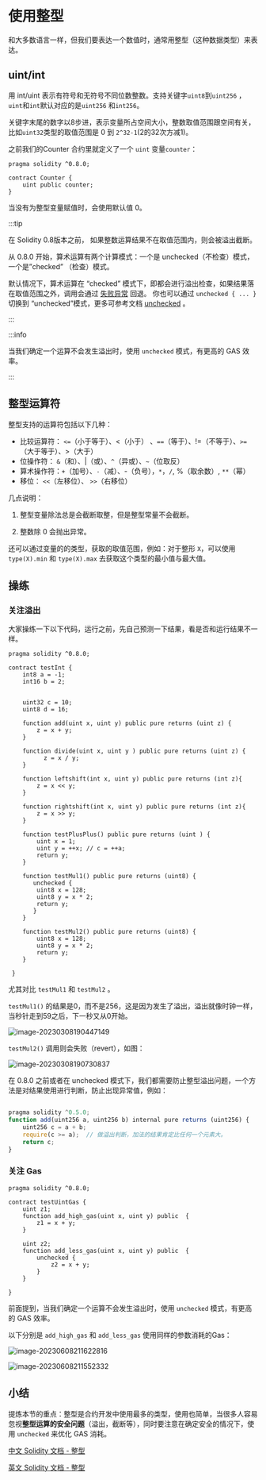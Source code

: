 # 使用整型

和大多数语言一样，但我们要表达一个数值时，通常用整型（这种数据类型）来表达。

## uint/int

用 int/uint 表示有符号和无符号不同位数整数。支持关键字`uint8`到`uint256` ，`uint`和`int`默认对应的是`uint256` 和`int256`。

关键字末尾的数字以8步进，表示变量所占空间大小，整数取值范围跟空间有关， 比如`uint32`类型的取值范围是 0 到 `2^32-1`(2的32次方减1)。



之前我们的Counter 合约里就定义了一个 `uint` 变量`counter`：

```solidity
pragma solidity ^0.8.0;

contract Counter {
    uint public counter;
}
```



当没有为整型变量赋值时，会使用默认值 0。



:::tip

在 Solidity 0.8版本之前， 如果整数运算结果不在取值范围内，则会被溢出截断。 

从 0.8.0 开始，算术运算有两个计算模式：一个是 unchecked（不检查）模式，一个是”checked” （检查）模式。 

默认情况下，算术运算在 “checked” 模式下，即都会进行溢出检查，如果结果落在取值范围之外，调用会通过 [失败异常](https://learnblockchain.cn/docs/solidity/control-structures.html#assert-and-require) 回退。 你也可以通过 `unchecked { ... }` 切换到 “unchecked”模式，更多可参考文档 [unchecked](https://learnblockchain.cn/docs/solidity/control-structures.html#unchecked) 。

:::


:::info

当我们确定一个运算不会发生溢出时，使用 `unchecked` 模式，有更高的 GAS 效率。

:::


## 整型运算符


整型支持的运算符包括以下几种：


* 比较运算符： `<=`（小于等于）、<（小于） 、`==`（等于）、!=（不等于）、`>=`（大于等于）、>（大于）
* 位操作符： `&`（和）、|（或）、`^`（异或）、`~`（位取反） 
* 算术操作符：`+`（加号）、`-`（减）、-（负号），`*`，`/`,  %（取余数）, `**`（幂）
* 移位： `<<`（左移位）、 `>>`（右移位）



几点说明：

1. 整型变量除法总是会截断取整，但是整型常量不会截断。

2. 整数除 0 会抛出异常。

   



还可以通过变量的的类型，获取的取值范围，例如：对于整形 `X`，可以使用 `type(X).min` 和 `type(X).max` 去获取这个类型的最小值与最大值。


## 操练

### 关注溢出
大家操练一下以下代码，运行之前，先自己预测一下结果，看是否和运行结果不一样。

```SolidityEditor
pragma solidity ^0.8.0;
    
contract testInt {
    int8 a = -1;
    int16 b = 2;
    
    
    uint32 c = 10;
    uint8 d = 16;
    
    function add(uint x, uint y) public pure returns (uint z) {
        z = x + y;
    }
    
    function divide(uint x, uint y ) public pure returns (uint z) {
          z = x / y;
    }
    
    function leftshift(int x, uint y) public pure returns (int z){
        z = x << y;
    }
    
    function rightshift(int x, uint y) public pure returns (int z){
        z = x >> y;
    }
    
    function testPlusPlus() public pure returns (uint ) {
        uint x = 1;
        uint y = ++x; // c = ++a;
        return y;
    }
    
    function testMul1() public pure returns (uint8) {
       unchecked {
        uint8 x = 128;
        uint8 y = x * 2;
        return y;
       }
    }
    
    function testMul2() public pure returns (uint8) {
        uint8 x = 128;
        uint8 y = x * 2;
        return y;
    }
    
 }
```

  

尤其对比 `testMul1` 和 `testMul2` 。

`testMul1()` 的结果是0，而不是256，这是因为发生了溢出，溢出就像时钟一样，当秒针走到59之后，下一秒又从0开始。



![image-20230308190447149](https://img.learnblockchain.cn/pics/20230308190448.png)


`testMul2()` 调用则会失败（revert），如图：

![image-20230308190730837](https://img.learnblockchain.cn/pics/20230308190731.png)



在 0.8.0 之前或者在 unchecked 模式下，我们都需要防止整型溢出问题，一个方法是对结果使用进行判断，防止出现异常值，例如：

```js

pragma solidity ^0.5.0;
function add(uint256 a, uint256 b) internal pure returns (uint256) {
    uint256 c = a + b;
    require(c >= a);  // 做溢出判断，加法的结果肯定比任何一个元素大。
    return c;
}
```

### 关注 Gas

```
pragma solidity ^0.8.0;

contract testUintGas {
    uint z1;  
    function add_high_gas(uint x, uint y) public  {
        z1 = x + y;
    }

    uint z2;
    function add_less_gas(uint x, uint y) public  {
        unchecked {
            z2 = x + y;
        }
    }

}
```

前面提到，当我们确定一个运算不会发生溢出时，使用 `unchecked` 模式，有更高的 GAS 效率。

以下分别是 `add_high_gas` 和 `add_less_gas` 使用同样的参数消耗的Gas：



![image-20230608211622816](https://img.learnblockchain.cn/pics/20230608211624.png)



![image-20230608211552332](https://img.learnblockchain.cn/pics/20230608211553.png)



## 小结


提炼本节的重点：整型是合约开发中使用最多的类型，使用也简单，当很多人容易忽视**整型运算的安全问题**（溢出，截断等），同时要注意在确定安全的情况下，使用 `unchecked` 来优化 GAS 消耗。


[中文 Solidity 文档 - 整型](https://learnblockchain.cn/docs/solidity/types.html#integers)

[英文 Solidity 文档 - 整型](https://docs.soliditylang.org/en/v0.8.19/types.html#integers)











